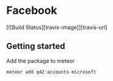 # Facebook
[![Build Status][travis-image]][travis-url]

## Getting started

Add the package to meteor
```javascript
meteor add q42:accounts-microsoft
```
